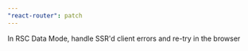 ```yaml
---
"react-router": patch
---
```


In RSC Data Mode, handle SSR'd client errors and re-try in the browser
